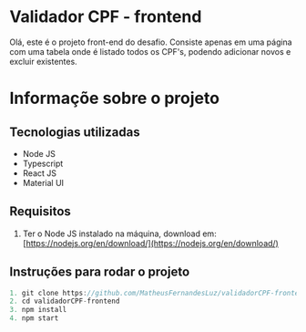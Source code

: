 # Validador CPF - frontend

Olá, este é o projeto front-end do desafio. Consiste apenas em uma página com uma tabela onde é listado todos os CPF's, podendo adicionar novos e excluir existentes.

# Informaçõe sobre o projeto

## Tecnologias utilizadas

- Node JS
- Typescript
- React JS
- Material UI

## Requisitos

1. Ter o Node JS instalado na máquina, download em: [https://nodejs.org/en/download/](https://nodejs.org/en/download/)

## Instruções para rodar o projeto

```csharp
1. git clone https://github.com/MatheusFernandesLuz/validadorCPF-frontend.git
2. cd validadorCPF-frontend
3. npm install
4. npm start
```
